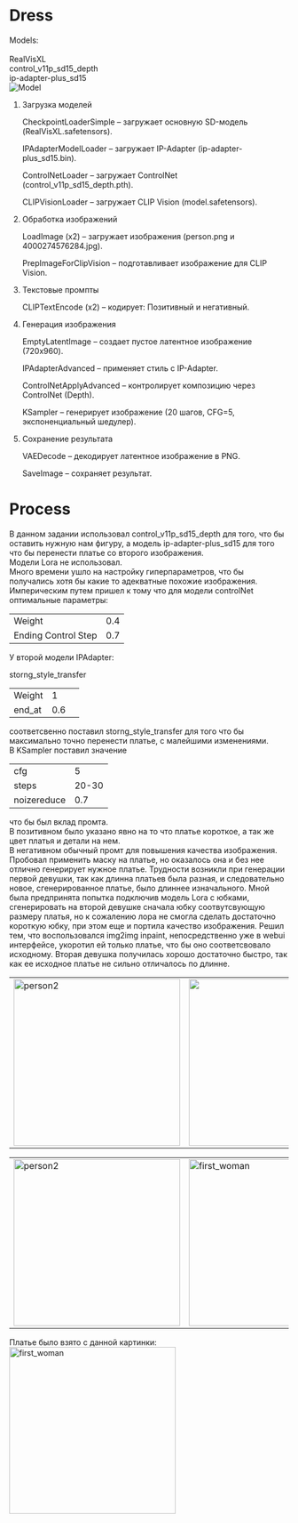 # Dress
Models: <br>   
RealVisXL<br>
control_v11p_sd15_depth<br>
ip-adapter-plus_sd15<br>
![Model](https://github.com/user-attachments/assets/4f5df3f8-15e4-4b32-a4b8-7b946095a4c6)


1. Загрузка моделей

    CheckpointLoaderSimple – загружает основную SD-модель (RealVisXL.safetensors).

    IPAdapterModelLoader – загружает IP-Adapter (ip-adapter-plus_sd15.bin).

    ControlNetLoader – загружает ControlNet (control_v11p_sd15_depth.pth).

    CLIPVisionLoader – загружает CLIP Vision (model.safetensors).

2. Обработка изображений

    LoadImage (x2) – загружает изображения (person.png и 4000274576284.jpg).

    PrepImageForClipVision – подготавливает изображение для CLIP Vision.

3. Текстовые промпты

    CLIPTextEncode (x2) – кодирует:
       Позитивный и негативный.

5. Генерация изображения

    EmptyLatentImage – создает пустое латентное изображение (720x960).

    IPAdapterAdvanced – применяет стиль с IP-Adapter.

    ControlNetApplyAdvanced – контролирует композицию через ControlNet (Depth).

    KSampler – генерирует изображение (20 шагов, CFG=5, экспоненциальный шедулер).

6. Сохранение результата

    VAEDecode – декодирует латентное изображение в PNG.

    SaveImage – сохраняет результат.<br>


# Process 

В данном задании использовал control_v11p_sd15_depth для того, что бы оставить нужную нам фигуру, а модель ip-adapter-plus_sd15 для того что бы перенести платье со второго изображения.<br>
Модели Lora не использовал.<br>
Много времени ушло на настройку гиперпараметров, что бы получались хотя бы какие то адекватные похожие изображения.
Империческим путем пришел к тому что для модели controlNet оптимальные параметры:
<table>
    <tr>
        <td>Weight</td>
        <td>0.4</td>
    </tr>
    <tr>
        <td>Ending Control Step</td>
        <td>0.7</td>
    </tr>
</table>

У второй модели IPAdapter:
<table>
    <tr>
        <td>Weight</td>
        <td>1</td>
    </tr>
    <tr>
        <td>end_at</td>
        <td>0.6<td>
    </tr>
    <tr>storng_style_transfer</tr>
</table>

соответсвенно поставил storng_style_transfer для того что бы максимально точно перенести платье, с малейшими изменениями.<br>
В KSampler поставил значение
<table>
    <tr>
        <td>cfg</td>
        <td>5</td>
    </tr>
    <tr>
        <td>steps</td>
        <td>20-30</td>
    </tr>
    <tr>
        <td>noizereduce</td>
        <td>0.7</td>
    </tr>
</table>
что бы был вклад промта.<br>
В позитивном было указано явно на то что платье короткое, а так же цвет платья и детали на нем.<br>
В негативном обычный промт для повышения качества изображения.<br>
Пробовал применить маску на платье, но оказалось она и без нее отлично генерирует нужное платье.
Трудности возникли при генерации первой девушки, так как длинна платьев была разная, и следовательно новое, сгенерированное платье, было длиннее изначального.
Мной была предпринята попытка подключив модель Lora с юбками, сгенерировать на второй девушке сначала юбку соотвутсвующую размеру платья, но к сожалению лора не смогла сделать достаточно короткую юбку, при этом еще и портила качество изображения.
Решил тем, что воспользовался img2img inpaint, непосредственно уже в webui интерфейсе, укоротил ей только платье, что бы оно соответсвовало исходному.
Вторая девушка получилась хорошо достаточно быстро, так как ее исходное платье не сильно отличалось по длинне.<br>

<table>
  <tr>
    <td><img src="https://github.com/user-attachments/assets/2c06e769-dc58-43f9-a88d-18054a697c2d" alt="person2" width="300"></td>
    <td><img src="https://github.com/user-attachments/assets/eb747404-d786-4560-bb06-93d6763945c2" width="300"></td>
  </tr>
</table>

<table>
  <tr>
    <td><img src="https://github.com/user-attachments/assets/d4b2ecac-f214-485a-b57d-28cfa69dcbb0" alt="person2" width="300"></td>
    <td><img src="https://github.com/user-attachments/assets/5b32e428-0aac-48cc-9de8-699a41c92111" alt="first_woman" width="300"></td>
  </tr>

</table>

Платье было взято с данной картинки:
    <td><img src="https://github.com/user-attachments/assets/4768b8bf-fd41-40a5-a2de-a132e2981bb5" alt="first_woman" width="300"></td>


